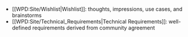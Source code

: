 * [[WPD:Site/Wishlist|Wishlist]]: thoughts, impressions, use cases, and brainstorms
* [[WPD:Site/Technical_Requirements|Technical Requirements]]: well-defined requirements derived from community agreement